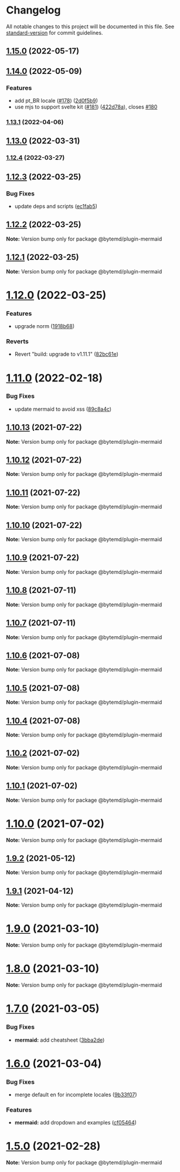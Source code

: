 # Changelog

All notable changes to this project will be documented in this file. See [standard-version](https://github.com/conventional-changelog/standard-version) for commit guidelines.

## [1.15.0](https://github.com/bytedance/bytemd/compare/v1.14.0...v1.15.0) (2022-05-17)

## [1.14.0](https://github.com/bytedance/bytemd/compare/v1.13.1...v1.14.0) (2022-05-09)


### Features

* add pt_BR locale ([#178](https://github.com/bytedance/bytemd/issues/178)) ([2d0f5b9](https://github.com/bytedance/bytemd/commit/2d0f5b90ede2cff0dd1c565502605be4d0918002))
* use mjs to support svelte kit ([#181](https://github.com/bytedance/bytemd/issues/181)) ([422d78a](https://github.com/bytedance/bytemd/commit/422d78ac1e4c8f0a5bc392ad4b18ff927ba41d6a)), closes [#180](https://github.com/bytedance/bytemd/issues/180)

### [1.13.1](https://github.com/bytedance/bytemd/compare/v1.13.0...v1.13.1) (2022-04-06)

## [1.13.0](https://github.com/bytedance/bytemd/compare/v1.12.4...v1.13.0) (2022-03-31)

### [1.12.4](https://github.com/bytedance/bytemd/compare/v1.12.3...v1.12.4) (2022-03-27)

## [1.12.3](https://github.com/bytedance/bytemd/compare/v1.12.2...v1.12.3) (2022-03-25)


### Bug Fixes

* update deps and scripts ([ec1fab5](https://github.com/bytedance/bytemd/commit/ec1fab5c8d14132c735257f7cbc6a36e724c80c0))





## [1.12.2](https://github.com/bytedance/bytemd/compare/v1.12.1...v1.12.2) (2022-03-25)

**Note:** Version bump only for package @bytemd/plugin-mermaid





## [1.12.1](https://github.com/bytedance/bytemd/compare/v1.12.0...v1.12.1) (2022-03-25)

**Note:** Version bump only for package @bytemd/plugin-mermaid





# [1.12.0](https://github.com/bytedance/bytemd/compare/v1.11.1...v1.12.0) (2022-03-25)


### Features

* upgrade norm ([1918b68](https://github.com/bytedance/bytemd/commit/1918b68d32e0e2500a723a0b072dd80433ae8fad))


### Reverts

* Revert "build: upgrade to v1.11.1" ([82bc61e](https://github.com/bytedance/bytemd/commit/82bc61e1d9cabd20afbada50a607fbd5ae99a88a))





# [1.11.0](https://github.com/bytedance/bytemd/compare/v1.10.13...v1.11.0) (2022-02-18)


### Bug Fixes

* update mermaid to avoid xss ([89c8a4c](https://github.com/bytedance/bytemd/commit/89c8a4c8b4701f338f48240477228a124272bf59))





## [1.10.13](https://github.com/bytedance/bytemd/compare/v1.10.12...v1.10.13) (2021-07-22)

**Note:** Version bump only for package @bytemd/plugin-mermaid





## [1.10.12](https://github.com/bytedance/bytemd/compare/v1.10.11...v1.10.12) (2021-07-22)

**Note:** Version bump only for package @bytemd/plugin-mermaid





## [1.10.11](https://github.com/bytedance/bytemd/compare/v1.10.10...v1.10.11) (2021-07-22)

**Note:** Version bump only for package @bytemd/plugin-mermaid





## [1.10.10](https://github.com/bytedance/bytemd/compare/v1.10.9...v1.10.10) (2021-07-22)

**Note:** Version bump only for package @bytemd/plugin-mermaid





## [1.10.9](https://github.com/bytedance/bytemd/compare/v1.10.8...v1.10.9) (2021-07-22)

**Note:** Version bump only for package @bytemd/plugin-mermaid





## [1.10.8](https://github.com/bytedance/bytemd/compare/v1.10.7...v1.10.8) (2021-07-11)

**Note:** Version bump only for package @bytemd/plugin-mermaid





## [1.10.7](https://github.com/bytedance/bytemd/compare/v1.10.6...v1.10.7) (2021-07-11)

**Note:** Version bump only for package @bytemd/plugin-mermaid





## [1.10.6](https://github.com/bytedance/bytemd/compare/v1.10.5...v1.10.6) (2021-07-08)

**Note:** Version bump only for package @bytemd/plugin-mermaid





## [1.10.5](https://github.com/bytedance/bytemd/compare/v1.10.4...v1.10.5) (2021-07-08)

**Note:** Version bump only for package @bytemd/plugin-mermaid





## [1.10.4](https://github.com/bytedance/bytemd/compare/v1.10.3...v1.10.4) (2021-07-08)

**Note:** Version bump only for package @bytemd/plugin-mermaid





## [1.10.2](https://github.com/bytedance/bytemd/compare/v1.10.1...v1.10.2) (2021-07-02)

**Note:** Version bump only for package @bytemd/plugin-mermaid





## [1.10.1](https://github.com/bytedance/bytemd/compare/v1.10.0...v1.10.1) (2021-07-02)

**Note:** Version bump only for package @bytemd/plugin-mermaid





# [1.10.0](https://github.com/bytedance/bytemd/compare/v1.9.2...v1.10.0) (2021-07-02)

**Note:** Version bump only for package @bytemd/plugin-mermaid





## [1.9.2](https://github.com/bytedance/bytemd/compare/v1.9.1...v1.9.2) (2021-05-12)

**Note:** Version bump only for package @bytemd/plugin-mermaid





## [1.9.1](https://github.com/bytedance/bytemd/compare/v1.9.0...v1.9.1) (2021-04-12)

**Note:** Version bump only for package @bytemd/plugin-mermaid





# [1.9.0](https://github.com/bytedance/bytemd/compare/v1.8.0...v1.9.0) (2021-03-10)

**Note:** Version bump only for package @bytemd/plugin-mermaid





# [1.8.0](https://github.com/bytedance/bytemd/compare/v1.7.1...v1.8.0) (2021-03-10)

**Note:** Version bump only for package @bytemd/plugin-mermaid





# [1.7.0](https://github.com/bytedance/bytemd/compare/v1.6.0...v1.7.0) (2021-03-05)


### Bug Fixes

* **mermaid:** add cheatsheet ([3bba2de](https://github.com/bytedance/bytemd/commit/3bba2dee744a041b4d75f8a825fd6c2b92951439))





# [1.6.0](https://github.com/bytedance/bytemd/compare/v1.5.0...v1.6.0) (2021-03-04)


### Bug Fixes

* merge default en for incomplete locales ([9b33f07](https://github.com/bytedance/bytemd/commit/9b33f07b1ceab656d05905f6869d66c42a5fb1a4))


### Features

* **mermaid:** add dropdown and examples ([cf05464](https://github.com/bytedance/bytemd/commit/cf054644f36f723d4c8d1ff14d8e7bdb4846d0b8))





# [1.5.0](https://github.com/bytedance/bytemd/compare/v1.4.0...v1.5.0) (2021-02-28)

**Note:** Version bump only for package @bytemd/plugin-mermaid

